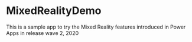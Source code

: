 # MixedRealityDemo
This is a sample app to try the Mixed Reality features introduced in Power Apps in release wave 2, 2020
